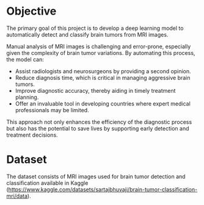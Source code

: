# Objective
The primary goal of this project is to develop a deep learning model to automatically detect and classify brain tumors from MRI images.

Manual analysis of MRI images is challenging and error-prone, especially given the complexity of brain tumor variations. By automating this process, the model can:
- Assist radiologists and neurosurgeons by providing a second opinion.
- Reduce diagnosis time, which is critical in managing aggressive brain tumors.
- Improve diagnostic accuracy, thereby aiding in timely treatment planning.
- Offer an invaluable tool in developing countries where expert medical professionals may be limited.

This approach not only enhances the efficiency of the diagnostic process but also has the potential to save lives by supporting early detection and treatment decisions.

# Dataset
The dataset consists of MRI images used for brain tumor detection and classification available in Kaggle (https://www.kaggle.com/datasets/sartajbhuvaji/brain-tumor-classification-mri/data).

